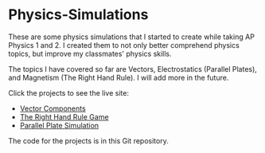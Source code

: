 # Physics-Simulations
These are some physics simulations that I started to create while taking AP Physics 1 and 2. I created them to not only better comprehend physics topics, but improve my classmates' physics skills.

The topics I have covered so far are Vectors, Electrostatics (Parallel Plates), and Magnetism (The Right Hand Rule).
I will add more in the future.

Click the projects to see the live site:

* [Vector Components](https://ashayp.com/vectorcomponents/)
* [The Right Hand Rule Game](https://ashayp.com/righthandrulegame/)
* [Parallel Plate Simulation](https://ashayp.com/parallelplatesimulation/)

The code for the projects is in this Git repository.
